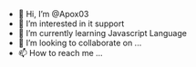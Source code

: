 - 👋 Hi, I’m @Apox03
- 👀 I’m interested in it support
- 🌱 I’m currently learning Javascript Language
- 💞️ I’m looking to collaborate on ...
- 📫 How to reach me ...

<!---
Apox03/Apox03 is a ✨ special ✨ repository because its `README.md` (this file) appears on your GitHub profile.
You can click the Preview link to take a look at your changes.
--->

